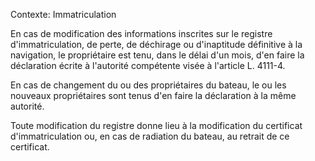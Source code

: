 Contexte: Immatriculation

En cas de modification des informations inscrites sur le registre d'immatriculation, de perte, de déchirage ou d'inaptitude définitive à la navigation, le propriétaire est tenu, dans le délai d'un mois, d'en faire la déclaration écrite à l'autorité compétente visée à l'article L. 4111-4.

En cas de changement du ou des propriétaires du bateau, le ou les nouveaux propriétaires sont tenus d'en faire la déclaration à la même autorité.

Toute modification du registre donne lieu à la modification du certificat d'immatriculation ou, en cas de radiation du bateau, au retrait de ce certificat.